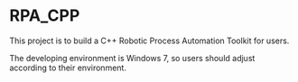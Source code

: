 # RPA_CPP
This project is to build a C++ Robotic Process Automation Toolkit for users.

The developing environment is Windows 7, so users should adjust according to their environment.
